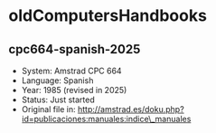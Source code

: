 # oldComputersHandbooks

## cpc664-spanish-2025

* System: Amstrad CPC 664
* Language: Spanish
* Year: 1985 (revised in 2025)
* Status: Just started
* Original file in: http://amstrad.es/doku.php?id=publicaciones:manuales:indice\_manuales

